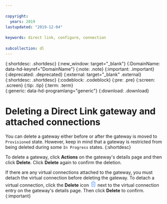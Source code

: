 ```yaml
---

copyright:
  years: 2019
lastupdated: "2019-12-04"

keywords: direct link, configure, connection

subcollection: dl
---
```


{:shortdesc: .shortdesc}
{:new_window: target="_blank"}
{:DomainName: data-hd-keyref="DomainName"}
{:note: .note}
{:important: .important}
{:deprecated: .deprecated}
{:external: target="_blank" .external}
{:shortdesc: .shortdesc}
{:codeblock: .codeblock}
{:pre: .pre}
{:screen: .screen}
{:tip: .tip}
{:term: .term}  
{:generic: data-hd-programlang="generic"}
{:download: .download}  

# Deleting a Direct Link gateway and attached connections

You can delete a gateway either before or after the gateway is moved to `Provisioned` state. However, keep in mind that a gateway is restricted from being deleted during some `In Progress` states.
{:shortdesc}

To delete a gateway, click **Actions** on the gateway's details page and then click **Delete**. Click **Delete** again to confirm the deletion.

If there are any virtual connections attached to the gateway, you must detach the virtual connection before deleting the gateway. To detach a virtual connection, click the **Delete** icon ![Delete icon](images/garbage_icon.png) next to the virtual connection entry on the gateway's details page. Then click **Delete** to confirm.
{:important}
